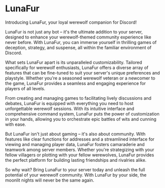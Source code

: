 # LunaFur
Introducing LunaFur, your loyal werewolf companion for Discord!

LunaFur is not just any bot – it's the ultimate addition to your server, designed to enhance your werewolf-themed community experience like never before. With LunaFur, you can immerse yourself in thrilling games of deception, strategy, and suspense, all within the familiar environment of Discord.

What sets LunaFur apart is its unparalleled customizability. Tailored specifically for werewolf enthusiasts, LunaFur offers a diverse array of features that can be fine-tuned to suit your server's unique preferences and playstyle. Whether you're a seasoned werewolf veteran or a newcomer to the game, LunaFur provides a seamless and engaging experience for players of all levels.

From creating and managing games to facilitating lively discussions and debates, LunaFur is equipped with everything you need to host unforgettable werewolf sessions. With its intuitive interface and comprehensive command system, LunaFur puts the power of customization in your hands, allowing you to orchestrate epic battles of wits and cunning with ease.

But LunaFur isn't just about gaming – it's also about community. With features like clear functions for addresses and a streamlined interface for viewing and managing player data, LunaFur fosters camaraderie and teamwork among server members. Whether you're strategizing with your fellow villagers or plotting with your fellow werewolves, LunaFur provides the perfect platform for building lasting friendships and rivalries alike.

So why wait? Bring LunaFur to your server today and unleash the full potential of your werewolf community. With LunaFur by your side, the moonlit nights will never be the same again.


